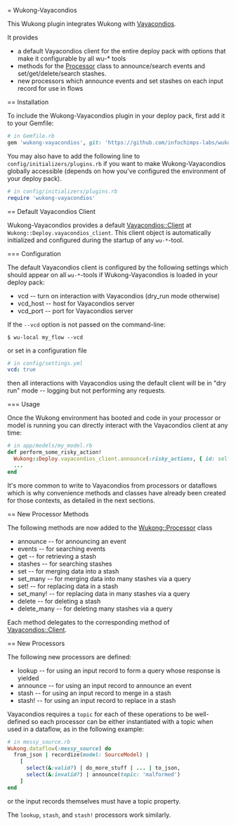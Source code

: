 = Wukong-Vayacondios

This Wukong plugin integrates Wukong with
[Vayacondios](http://github.com/infochimps-labs/vayacondios/tree/leslie).

It provides

* a default Vayacondios client for the entire deploy pack with options that make it configurable by all wu-* tools
* methods for the [Processor](http://github.com/infochimps-labs/wukong/tree/leslie/lib/wukong/processor.rb) class to announce/search events and set/get/delete/search stashes.
* new processors which announce events and set stashes on each input record for use in flows

== Installation

To include the Wukong-Vayacondios plugin in your deploy pack, first
add it to your Gemfile:

```ruby
# in Gemfile.rb
gem 'wukong-vayacondios', git: 'https://github.com/infochimps-labs/wukong-vayacondios', branch: 'leslie'
```

You may also have to add the following line to
`config/initializers/plugins.rb` if you want to make
Wukong-Vayacondios globally accessible (depends on how you've
configured the environment of your deploy pack).

```ruby
# in config/initializers/plugins.rb
require 'wukong-vayacondios'
```

== Default Vayacondios Client

Wukong-Vayacondios provides a default
[Vayacondios::Client](https://github.com/infochimps-labs/vayacondios/blob/leslie/lib/vayacondios/client/client.rb)
at `Wukong::Deploy.vayacondios_client`.  This client object is
automatically initialized and configured during the startup of any
`wu-*`-tool.

=== Configuration

The default Vayacondios client is configured by the following settings
which should appear on all `wu-*`-tools if Wukong-Vayacondios is
loaded in your deploy pack:

* vcd      -- turn on interaction with Vayacondios (dry_run mode otherwise)
* vcd_host -- host for Vayacondios server
* vcd_port -- port for Vayacondios server

If the `--vcd` option is not passed on the command-line:

```
$ wu-local my_flow --vcd
```

or set in a configuration file

```yaml
# in config/settings.yml
vcd: true
```

then all interactions with Vayacondios using the default client will
be in "dry run" mode -- logging but not performing any requests.

=== Usage

Once the Wukong environment has booted and code in your processor or
model is running you can directly interact with the Vayacondios client
at any time:

```ruby
# in app/models/my_model.rb
def perform_some_risky_action!
  Wukong::Deploy.vayacondios_client.announce(:risky_actions, { id: self.id, ... })
  ...
end
```

It's more common to write to Vayacondios from processors or dataflows
which is why convenience methods and classes have already been created
for those contexts, as detailed in the next sections.

== New Processor Methods

The following methods are now added to the [Wukong::Processor](http://github.com/infochimps-labs/wukong/tree/leslie/lib/wukong/processor.rb) class

* announce -- for announcing an event
* events -- for searching events
* get -- for retrieving a stash
* stashes -- for searching stashes
* set -- for merging data into a stash
* set_many -- for merging data into many stashes via a query
* set! -- for replacing data in a stash
* set_many! -- for replacing data in many stashes via a query
* delete -- for deleting a stash
* delete_many -- for deleting many stashes via a query

Each method delegates to the corresponding method of [Vayacondios::Client](https://github.com/infochimps-labs/vayacondios/blob/leslie/lib/vayacondios/client/client.rb).

== New Processors

The following new processors are defined:

* lookup -- for using an input record to form a query whose response is yielded
* announce -- for using an input record to announce an event
* stash -- for using an input record to merge in a stash
* stash! -- for using an input record to replace in a stash

Vayacondios requires a `topic` for each of these operations to be
well-defined so each processor can be either instantiated with a topic
when used in a dataflow, as in the following example:
```ruby
# in messy_source.rb
Wukong.dataflow(:messy_source) do
  from_json | recordize(model: SourceModel) | 
    [
	  select(&:valid?) | do_more_stuff | ... | to_json,
	  select(&:invalid?) | announce(topic: 'malformed')
	]
end
```
or the input records themselves must have a topic property.

The `lookup`, `stash`, and `stash!` processors work similarly.
